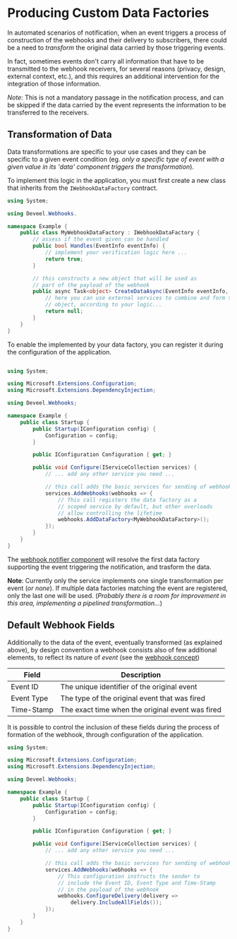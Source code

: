 <!--
 Copyright 2022 Deveel
 
 Licensed under the Apache License, Version 2.0 (the "License");
 you may not use this file except in compliance with the License.
 You may obtain a copy of the License at
 
     http://www.apache.org/licenses/LICENSE-2.0
 
 Unless required by applicable law or agreed to in writing, software
 distributed under the License is distributed on an "AS IS" BASIS,
 WITHOUT WARRANTIES OR CONDITIONS OF ANY KIND, either express or implied.
 See the License for the specific language governing permissions and
 limitations under the License.
-->

# Producing Custom Data Factories

In automated scenarios of notification, when an event triggers a process of construction of the webhooks and their delivery to subscribers, there could be a need to _transform_ the original data carried by those triggering events.

In fact, sometimes events don't carry all information that have to be transmitted to the webhook receivers, for several reasons (privacy, design, external context, etc.), and this requires an additional intervention for the integration of those information.

_Note_: This is not a mandatory passage in the notification process, and can be skipped if the data carried by the event represents the information to be transferred to the receivers.

## Transformation of Data

Data transformations are specific to your use cases and they can be specific to a given event condition (eg. _only a specific type of event with a given value in its 'data' component triggers the transformation_).

To implement this logic in the application, you must first create a new class that inherits from the `IWebhookDataFactory` contract.

```csharp
using System;

using Deveel.Webhooks.

namespace Example {
    public class MyWebhookDataFactory : IWebhookDataFactory {
        // assess if the event given can be handled
        public bool Handles(EventInfo eventInfo) {
            // implement your verification logic here ...
            return true;
        }

        // this constructs a new object that will be used as
        // part of the payload of the webhook
        public async Task<object> CreateDataAsync(EventInfo eventInfo, CancellationToken cancellationToken) {
            // here you can use external services to combine and form the result
            // object, according to your logic...
            return null;
        }
    }
}

```

To enable the implemented by your data factory, you can register it during the configuration of the application.

```csharp

using System;

using Microsoft.Extensions.Configuration;
using Microsoft.Extensions.DependencyInjection;

using Deveel.Webhooks;

namespace Example {
    public class Startup {
        public Startup(IConfiguration config) {
            Configuration = config;
        }

        public IConfiguration Configuration { get; }

        public void Configure(IServiceCollection services) {
            // ... add any other service you need ...

            // this call adds the basic services for sending of webhooks
            services.AddWebhooks(webhooks => {
                // This call registers the data factory as a
                // scoped service by default, but other overloads
                // allow controlling the lifetime
                webhooks.AddDataFactory<MyWebhookDataFactory>();
            });
        }
    }
}

```

The [webhook notifier component](basic_usage_notification.md) will resolve the first data factory supporting the event triggering the notification, and trasform the data.

**Note**: Currently only the service implements one single transformation per event (_or none_). If multiple data factories matching the event are registered, only the last one will be used. (_Probably there is a room for improvement in this area, implementing a pipelined transformation..._)

## Default Webhook Fields

Additionally to the data of the event, eventually transformed (as explained above), by design convention a webhook consists also of few additional elements, to reflect its nature of _event_ (see the [webhook concept](concept_webhook.md))

| Field      | Description                                      |
| ---------- | ------------------------------------------------ |
| Event ID   | The unique identifier of the original event      |
| Event Type | The type of the original event that was fired    |
| Time-Stamp | The exact time when the original event was fired |

It is possible to control the inclusion of these fields during the process of formation of the webhook, through configuration of the application.

``` csharp
using System;

using Microsoft.Extensions.Configuration;
using Microsoft.Extensions.DependencyInjection;

using Deveel.Webhooks;

namespace Example {
    public class Startup {
        public Startup(IConfiguration config) {
            Configuration = config;
        }

        public IConfiguration Configuration { get; }

        public void Configure(IServiceCollection services) {
            // ... add any other service you need ...

            // this call adds the basic services for sending of webhooks
            services.AddWebhooks(webhooks => {
                // This configuration instructs the sender to
                // include the Event ID, Event Type and Time-Stamp
                // in the payload of the webhook
                webhooks.ConfigureDelivery(delivery =>
                    delivery.IncludeAllFields());
            });
        }
    }
}

```
